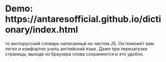 <h1>Demo: https://antaresofficial.github.io/dictionary/index.html</h1>

то англорусский словарь написанный на чистом JS.
Он поможет вам легко и комфортно учить английский язык.
Даже при перезагрзке страницы, выходе из браузера слова сохраняются и это удобно.
